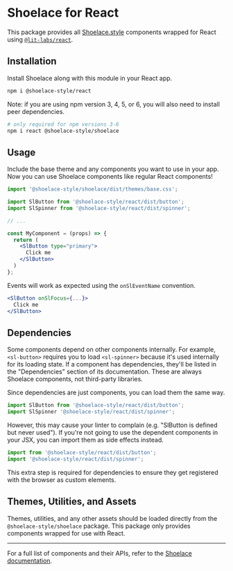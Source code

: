 # Shoelace for React

This package provides all [Shoelace.style](https://shoelace.style/) components wrapped for React using [`@lit-labs/react`](https://www.npmjs.com/package/@lit-labs/react).

## Installation

Install Shoelace along with this module in your React app.

```bash
npm i @shoelace-style/react
```

Note: if you are using npm version 3, 4, 5, or 6, you will also need to install peer dependencies.

```bash
# only required for npm versions 3-6
npm i react @shoelace-style/shoelace
```

## Usage

Include the base theme and any components you want to use in your app. Now you can use Shoelace components like regular React components!

```jsx
import '@shoelace-style/shoelace/dist/themes/base.css';

import SlButton from '@shoelace-style/react/dist/button';
import SlSpinner from '@shoelace-style/react/dist/spinner';

// ...

const MyComponent = (props) => {
  return (
    <SlButton type="primary">
      Click me
    </SlButton>
  )
};
```

Events will work as expected using the `onSlEventName` convention.

```jsx
<SlButton onSlFocus={...}>
  Click me
</SlButton>
```

## Dependencies

Some components depend on other components internally. For example, `<sl-button>` requires you to load `<sl-spinner>` because it's used internally for its loading state. If a component has dependencies, they'll be listed in the "Dependencies" section of its documentation. These are always Shoelace components, not third-party libraries. 

Since dependencies are just components, you can load them the same way.

```jsx
import SlButton from '@shoelace-style/react/dist/button';
import SlSpinner '@shoelace-style/react/dist/spinner';
```

However, this may cause your linter to complain (e.g. "SlButton is defined but never used"). If you're not going to use the dependent components in your JSX, you can import them as side effects instead.

```jsx
import from '@shoelace-style/react/dist/button';
import '@shoelace-style/react/dist/spinner';
```

This extra step is required for dependencies to ensure they get registered with the browser as custom elements.

## Themes, Utilities, and Assets

Themes, utilities, and any other assets should be loaded directly from the `@shoelace-style/shoelace` package. This package only provides components wrapped for use with React.

---

For a full list of components and their APIs, refer to the [Shoelace documentation](https://shoelace.style/).